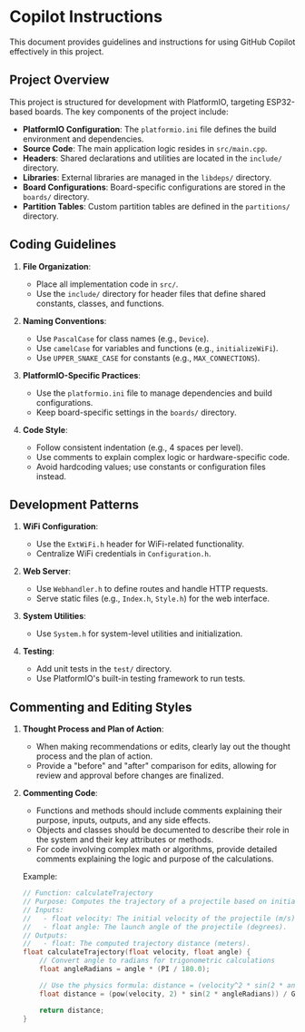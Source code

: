 # Copilot Instructions

This document provides guidelines and instructions for using GitHub Copilot effectively in this project.

## Project Overview

This project is structured for development with PlatformIO, targeting ESP32-based boards. The key components of the project include:

- **PlatformIO Configuration**: The `platformio.ini` file defines the build environment and dependencies.
- **Source Code**: The main application logic resides in `src/main.cpp`.
- **Headers**: Shared declarations and utilities are located in the `include/` directory.
- **Libraries**: External libraries are managed in the `libdeps/` directory.
- **Board Configurations**: Board-specific configurations are stored in the `boards/` directory.
- **Partition Tables**: Custom partition tables are defined in the `partitions/` directory.

## Coding Guidelines

1. **File Organization**:
   - Place all implementation code in `src/`.
   - Use the `include/` directory for header files that define shared constants, classes, and functions.

2. **Naming Conventions**:
   - Use `PascalCase` for class names (e.g., `Device`).
   - Use `camelCase` for variables and functions (e.g., `initializeWiFi`).
   - Use `UPPER_SNAKE_CASE` for constants (e.g., `MAX_CONNECTIONS`).

3. **PlatformIO-Specific Practices**:
   - Use the `platformio.ini` file to manage dependencies and build configurations.
   - Keep board-specific settings in the `boards/` directory.

4. **Code Style**:
   - Follow consistent indentation (e.g., 4 spaces per level).
   - Use comments to explain complex logic or hardware-specific code.
   - Avoid hardcoding values; use constants or configuration files instead.

## Development Patterns

1. **WiFi Configuration**:
   - Use the `ExtWiFi.h` header for WiFi-related functionality.
   - Centralize WiFi credentials in `Configuration.h`.

2. **Web Server**:
   - Use `Webhandler.h` to define routes and handle HTTP requests.
   - Serve static files (e.g., `Index.h`, `Style.h`) for the web interface.

3. **System Utilities**:
   - Use `System.h` for system-level utilities and initialization.

4. **Testing**:
   - Add unit tests in the `test/` directory.
   - Use PlatformIO's built-in testing framework to run tests.

## Commenting and Editing Styles

1. **Thought Process and Plan of Action**:
   - When making recommendations or edits, clearly lay out the thought process and the plan of action.
   - Provide a "before" and "after" comparison for edits, allowing for review and approval before changes are finalized.

2. **Commenting Code**:
   - Functions and methods should include comments explaining their purpose, inputs, outputs, and any side effects.
   - Objects and classes should be documented to describe their role in the system and their key attributes or methods.
   - For code involving complex math or algorithms, provide detailed comments explaining the logic and purpose of the calculations.

   Example:
   ````cpp
   // Function: calculateTrajectory
   // Purpose: Computes the trajectory of a projectile based on initial velocity and angle.
   // Inputs:
   //   - float velocity: The initial velocity of the projectile (m/s).
   //   - float angle: The launch angle of the projectile (degrees).
   // Outputs:
   //   - float: The computed trajectory distance (meters).
   float calculateTrajectory(float velocity, float angle) {
       // Convert angle to radians for trigonometric calculations
       float angleRadians = angle * (PI / 180.0);

       // Use the physics formula: distance = (velocity^2 * sin(2 * angle)) / gravity
       float distance = (pow(velocity, 2) * sin(2 * angleRadians)) / GRAVITY;

       return distance;
   }
